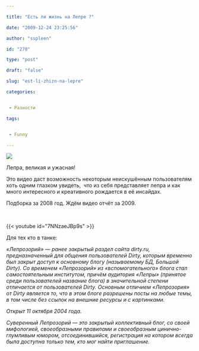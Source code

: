 ```yaml
---

title: "Есть ли жизнь на Лепре ?"

date: "2009-12-24 23:25:56"

author: "sspleen"

id: "270"

type: "post"

draft: "false"

slug: "est-li-zhizn-na-lepre"

categories:


 - Разности

tags:


 - Funny

---
```

[![](/uploads/2012/05/2467470303_6f179972a2.jpg)](/2009/12/est-li-zhizn-na-lepre/2467470303_6f179972a2/)  
  
Лепра, великая и ужасная!  
  
Это видео даст возможность некоторым неискушённым пользователям хоть одним глазком увидеть,  что из себя представляет лепра и как много интересного и креативного рождается в её инсайдах.  
  
Подборка за 2008 год. Ждём видео отчёт за 2009.  
  
   
  
{{< youtube id="7NNzaeJBp9s" >}}  
  
Для тех кто в танке:  
  
_«Лепрозорий» — ранее закрытый раздел сайта dirty.ru, предназначенный для общения пользователей Dirty, которым временно был закрыт доступ к основному блогу (называемому БД, Большой Dirty). Со временем «Лепрозорий» из «вспомогательного» блога стал самостоятельным институтом, причём аудитория «Лепры» (принятое среди пользователей название блога) в значительной степени отличается от пользователей Dirty. Основным отличием «Лепрозория» от Dirty является то, что в этом блоге разрешены посты на любые темы, в том числе без ссылок на внешние ресурсы и с картинками._  
  
_Открыт 11 октября 2004 года._  
  
_Суверенный Лепрозорий — это закрытый коллективный блог, со своей мифологией, своеобразными правилами и своеобразным цинично-глумливым юмором, отсоединившийся, регистрация на котором всегда была доступна только тем, кто мог найти приглашение._